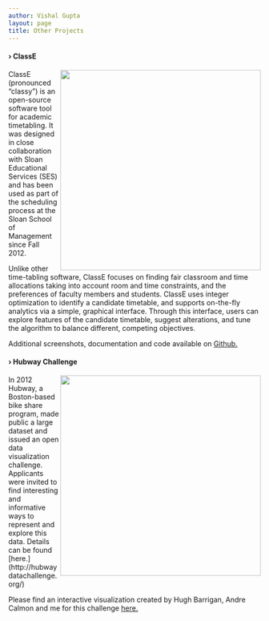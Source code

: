 ```yaml
---
author: Vishal Gupta
layout: page
title: Other Projects
---
```


#### &rsaquo; ClassE
<img align="right" src="{{site.baseurl}}/images/classEFairness.png" style="width: 400px;"/>
ClassE (pronounced “classy”) is an open-source software tool for academic timetabling. It was designed in close collaboration with Sloan Educational Services (SES) and has been used as part of the scheduling process at the Sloan School of Management since Fall 2012.

Unlike other time-tabling software, ClassE focuses on finding fair classroom and time allocations taking into account room and time constraints, and the preferences of faculty members and students. ClassE uses integer optimization to identify a candidate timetable, and supports on-the-fly analytics via a simple, graphical interface. Through this interface, users can explore features of the candidate timetable, suggest alterations, and tune the algorithm to balance different, competing objectives.

Additional screenshots, documentation and code available on [Github.](https://github.com/vgupta1/ClassE)

#### &rsaquo; Hubway Challenge
<img align="right" src="{{site.baseurl}}/images/hubway.png" style="width: 400px;"/>
In 2012 Hubway, a Boston-based bike share program, made public a large dataset and issued an open data visualization challenge. Applicants were invited to find interesting and informative ways to represent and explore this data. Details can be found [here.](http://hubwaydatachallenge.org/)

Please find an interactive visualization created by Hugh Barrigan, Andre Calmon and me for this challenge [here.](http://hubway.barrigan.co.uk/)